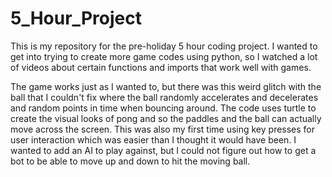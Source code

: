 # 5_Hour_Project

This is my repository for the pre-holiday 5 hour coding project. I wanted to get into trying to create more game codes using python, so I watched a lot of videos about certain functions and imports that work well with games.

The game works just as I wanted to, but there was this weird glitch with the ball that I couldn't fix where the ball randomly accelerates and decelerates and random points in time when bouncing around. The code uses turtle to create the visual looks of pong and so the paddles and the ball can actually move across the screen. This was also my first time using key presses for user interaction which was easier than I thought it would have been. I wanted to add an AI to play against, but I could not figure out how to get a bot to be able to move up and down to hit the moving ball.
